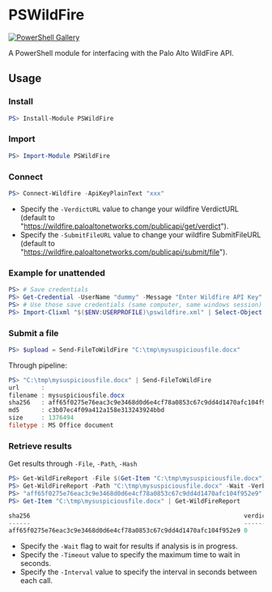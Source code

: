 # PSWildFire

[![PowerShell Gallery][psgallery-badge]][psgallery]

A PowerShell module for interfacing with the Palo Alto WildFire API.

## Usage

### Install

```PowerShell
PS> Install-Module PSWildFire
```

### Import

```PowerShell
PS> Import-Module PSWildFire
```

### Connect

```PowerShell
PS> Connect-Wildfire -ApiKeyPlainText "xxx"
```

* Specify the ```-VerdictURL``` value to change your wildfire VerdictURL (default to "https://wildfire.paloaltonetworks.com/publicapi/get/verdict").
* Specify the ```-SubmitFileURL``` value to change your wildfire SubmitFileURL (default to "https://wildfire.paloaltonetworks.com/publicapi/submit/file").

### Example for unattended

```PowerShell
PS> # Save credentials
PS> Get-Credential -UserName "dummy" -Message "Enter Wildfire API Key" | Export-Clixml "$($ENV:USERPROFILE)\pswildfire.xml"
PS> # Use those save credentials (same computer, same windows session)
PS> Import-Clixml "$($ENV:USERPROFILE)\pswildfire.xml" | Select-Object -ExpandProperty Password | Connect-Wildfire -Verbose
```

### Submit a file

```PowerShell
PS> $upload = Send-FileToWildFire "C:\tmp\mysuspiciousfile.docx"
```

Through pipeline:

```PowerShell
PS> "C:\tmp\mysuspiciousfile.docx" | Send-FileToWildFire
url      :
filename : mysuspiciousfile.docx
sha256   : aff65f0275e76eac3c9e3468d0d6e4cf78a0853c67c9dd4d1470afc104f952e9
md5      : c3b07ec4f09a412a158e313243924bbd
size     : 1376494
filetype : MS Office document
```

### Retrieve results

Get results through ```-File```, ```-Path```, ```-Hash```

```PowerShell
PS> Get-WildFireReport -File $(Get-Item "C:\tmp\mysuspiciousfile.docx") -Wait
PS> Get-WildFireReport -Path "C:\tmp\mysuspiciousfile.docx" -Wait -Verbose
PS> "aff65f0275e76eac3c9e3468d0d6e4cf78a0853c67c9dd4d1470afc104f952e9" | Get-WildFireReport
PS> Get-Item "C:\tmp\mysuspiciousfile.docx" | Get-WildFireReport

sha256                                                           verdict md5                              Result
------                                                           ------- ---                              ------
aff65f0275e76eac3c9e3468d0d6e4cf78a0853c67c9dd4d1470afc104f952e9 0       c3b07ec4f09a412a158e313243924bbd Benign
```

* Specify the ```-Wait``` flag to wait for results if analysis is in progress.
* Specify the ```-Timeout``` value to specify the maximum time to wait in seconds.
* Specify the ```-Interval``` value to specify the interval in seconds between each call.

[psgallery-badge]:      https://img.shields.io/powershellgallery/dt/PSWildfire.svg
[psgallery]:            https://www.powershellgallery.com/packages/PSWildfire
